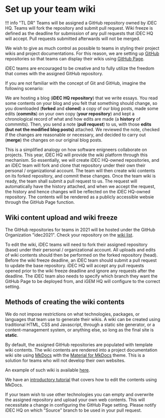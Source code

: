 # Set up your team wiki

!!! info "TL DR"
    Teams will be assigned a GitHub repository owned by iDEC HQ. Teams will fork the repository and submit pull request. Wiki freeze is defined as the deadline for submission of any pull requests that iDEC HQ will accept. Pull requests submitted afterwards will not be merged.  

We wish to give as much control as possible to teams in styling their project wikis and project documentations. For this reason, we are setting up [GitHub](https://www.github.com/) repositories so that teams can display their wikis using [GitHub Page](https://pages.github.com/).

iDEC teams are encouraged to be creative and to fully utilize the freedom that comes with the assigned GitHub repository.

If you are not familiar with the concept of Git and GitHub, imagine the following scenario:  

We are hosting a blog (**iDEC HQ repository**) that we write essays. You read some contents on your blog and you felt that something should change, so you downloaded (**forked** and **cloned**) a copy of our blog posts, made some edits (**commits**) on your own copy (**your repository**) and kept a chronological record of what and how edits are made (a **history** of commmits). Then, you send a note (**pull request**) to us, with those **edits (but not the modified blog posts)** attached. We reviewed the note, checked if the changes are reasonable or necessary, and decided to carry out (**merge**) the changes on our original blog posts.  

This is a simplified analogy on how software enigneers collaborate on projects. This year, iDEC HQ will provide the wiki platform through this mechanism. So essentially, we will create iDEC HQ-owned repositories, and an iDEC team will fork and clone that repository under their own their personal / organizational account. The team will then create wiki contents on its forked repository, and commit these changes. Once the team wiki is ready, the team shall submit a pull request to us. The request will automatically have the history attached, and when we accept the request, the history and hence changes will be reflected on the iDEC HQ-owned repository. The contents will be rendered as a publicly accessible websie through the GitHub Page function.  

## Wiki content upload and wiki freeze

The GitHub repositories for teams in 2021 will be hosted under the GitHub Organization "idec2021". Check your repository on the [wiki list](wiki_list.md).

To edit the wiki, iDEC teams will need to fork their assigned repository (base) under their personal / organizational account. All uploads and edits of wiki contents should then be performed on the forked repository (head). Before the wiki freeze deadline, an iDEC team should submit a pull request to update the base repository. iDEC HQ will accept any pull requests opened prior to the wiki freeze deadline and ignore any requests after the deadline. The iDEC team also needs to specify which branch they want the GitHub Page to be deployed from, and iGEM HQ will configure to the correct setting.

## Methods of creating the wiki contents

We do not impose restrictions on what technologies, packages, or languages that team use to generate their wikis. A wiki can be created using traditional HTML, CSS and Javascript, through a static site generator, or a content-management system, or anything else, so long as the final site is **static**.  

By default, the assigned GitHub repositories are populated with template wiki contents. The wiki contents are rendered into a project documentation wiki site using [MkDocs](http://mkdocs.org) with the [Material for MkDocs](https://squidfunk.github.io/mkdocs-material/) theme. This is a solution for teams who will not develop their own websites.  

An example of such wiki is available [here](https://idec2021.github.io/team-wiki/).  

We have an [introductory tutorial](mkdocs.md) that covers how to edit the contents using MkDocs.  

If your team wish to use other technologies you can empty and overwrite the assigned repository and upload your own web contents. This will necessitate a change in configuring the GitHub Page setting. Please notify iDEC HQ on which "Source" branch to be used in your pull request.